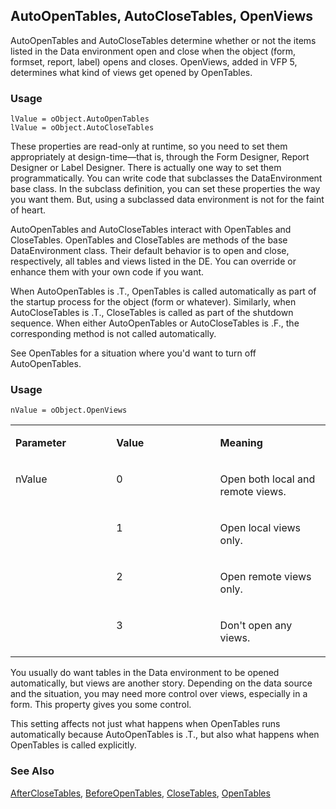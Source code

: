 ## AutoOpenTables, AutoCloseTables, OpenViews

AutoOpenTables and AutoCloseTables determine whether or not the items listed in the Data environment open and close when the object (form, formset, report, label) opens and closes. OpenViews, added in VFP 5, determines what kind of views get opened by OpenTables.

### Usage

```foxpro
lValue = oObject.AutoOpenTables
lValue = oObject.AutoCloseTables
```

These properties are read-only at runtime, so you need to set them appropriately at design-time&mdash;that is, through the Form Designer, Report Designer or Label Designer. There is actually one way to set them programmatically. You can write code that subclasses the DataEnvironment base class. In the subclass definition, you can set these properties the way you want them. But, using a subclassed data environment is not for the faint of heart.

AutoOpenTables and AutoCloseTables interact with OpenTables and CloseTables. OpenTables and CloseTables are methods of the base DataEnvironment class. Their default behavior is to open and close, respectively, all tables and views listed in the DE. You can override or enhance them with your own code if you want.

When AutoOpenTables is .T., OpenTables is called automatically as part of the startup process for the object (form or whatever). Similarly, when AutoCloseTables is .T., CloseTables is called as part of the shutdown sequence. When either AutoOpenTables or AutoCloseTables is .F., the corresponding method is not called automatically. 

See OpenTables for a situation where you'd want to turn off AutoOpenTables.

### Usage

```foxpro
nValue = oObject.OpenViews
```
<table>
<tr>
  <td width="32%" valign="top">
  <p><b>Parameter</b></p>
  </td>
  <td width="23%" valign="top">
  <p><b>Value</b></p>
  </td>
  <td width="45%" valign="top">
  <p><b>Meaning</b></p>
  </td>
 </tr>
<tr>
  <td width="32%" rowspan="4" valign="top">
  <p>nValue</p>
  </td>
  <td width="23%" valign="top">
  <p>0</p>
  </td>
  <td width="45%" valign="top">
  <p>Open both local and remote views.</p>
  </td>
 </tr>
<tr>
  <td width="33%" valign="top">
  <p>1</p>
  </td>
  <td width="67%" valign="top">
  <p>Open local views only. </p>
  </td>
 </tr>
<tr>
  <td width="33%" valign="top">
  <p>2</p>
  </td>
  <td width="67%" valign="top">
  <p>Open remote views only.</p>
  </td>
 </tr>
<tr>
  <td width="33%" valign="top">
  <p>3</p>
  </td>
  <td width="67%" valign="top">
  <p>Don't open any views.</p>
  </td>
 </tr>
</table>

You usually do want tables in the Data environment to be opened automatically, but views are another story. Depending on the data source and the situation, you may need more control over views, especially in a form. This property gives you some control. 

This setting affects not just what happens when OpenTables runs automatically because AutoOpenTables is .T., but also what happens when OpenTables is called explicitly.

### See Also

[AfterCloseTables](s4g329.md), [BeforeOpenTables](s4g329.md), [CloseTables](s4g342.md), [OpenTables](s4g342.md)